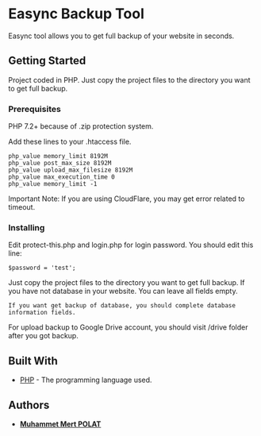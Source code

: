 # Easync Backup Tool

Easync tool allows you to get full backup of your website in seconds.

## Getting Started

Project coded in PHP. Just copy the project files to the directory you want to get full backup.

### Prerequisites

PHP 7.2+ because of .zip protection system.

Add these lines to your .htaccess file.

```
php_value memory_limit 8192M
php_value post_max_size 8192M
php_value upload_max_filesize 8192M
php_value max_execution_time 0
php_value memory_limit -1
```

Important Note: If you are using CloudFlare, you may get error related to timeout.

### Installing

Edit protect-this.php and login.php for login password. You should edit this line:

```
$password = 'test';
```
Just copy the project files to the directory you want to get full backup. If you have not database in your website. You can leave all fields empty.

```
If you want get backup of database, you should complete database information fields.
```

For upload backup to Google Drive account, you should visit /drive folder after you got backup.

## Built With

* [PHP](http://www.php.net) - The programming language used.

## Authors

* **[Muhammet Mert POLAT](http://muhammedmertpolat.com)**
